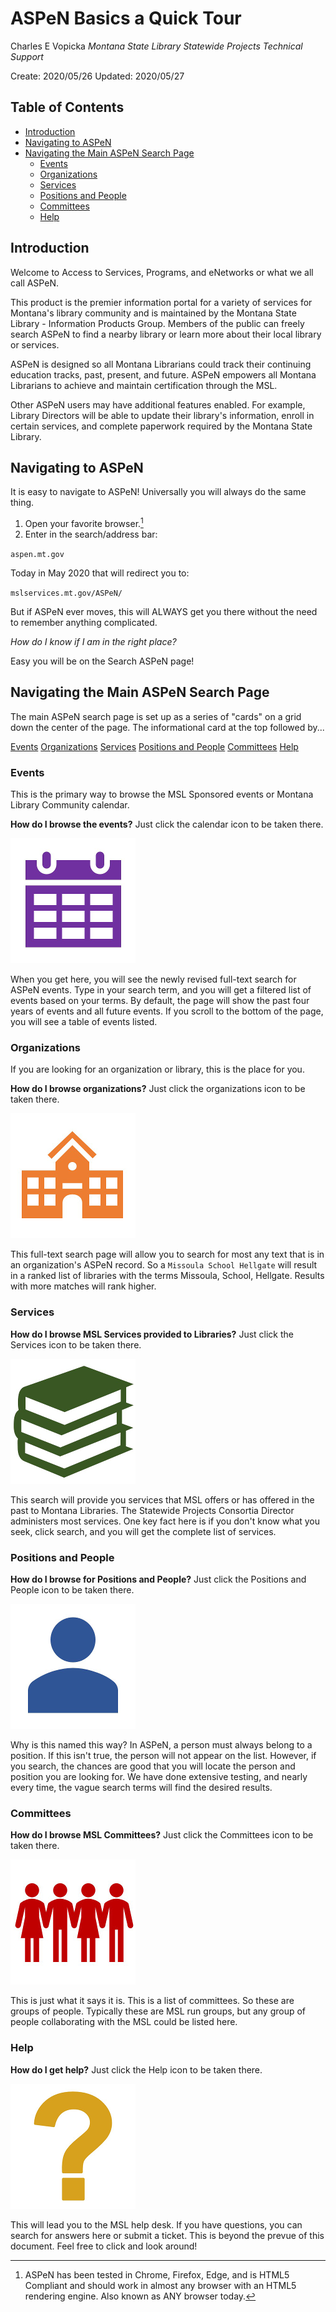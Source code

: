 # ASPeN Basics a Quick Tour <!-- omit in toc -->

Charles E Vopicka
_Montana State Library_
_Statewide Projects Technical Support_

Create: 2020/05/26
Updated: 2020/05/27

## Table of Contents <!-- omit in toc -->

- [Introduction](#introduction)
- [Navigating to ASPeN](#navigating-to-aspen)
- [Navigating the Main ASPeN Search Page](#navigating-the-main-aspen-search-page)
  - [Events](#events)
  - [Organizations](#organizations)
  - [Services](#services)
  - [Positions and People](#positions-and-people)
  - [Committees](#committees)
  - [Help](#help)

## Introduction

Welcome to Access to Services, Programs, and eNetworks or what we all call ASPeN.

This product is the premier information portal for a variety of services for Montana's library community and is maintained by the Montana State Library - Information Products Group. Members of the public can freely search ASPeN to find a nearby library or learn more about their local library or services.

ASPeN is designed so all Montana Librarians could track their continuing education tracks, past, present, and future.  ASPeN empowers all Montana Librarians to achieve and maintain certification through the MSL.

Other ASPeN users may have additional features enabled.  For example, Library Directors will be able to update their library's information, enroll in certain services, and complete paperwork required by the Montana State Library.

## Navigating to ASPeN

It is easy to navigate to ASPeN! Universally you will always do the same thing.

1. Open your favorite browser.[^browsernote]
2. Enter in the search/address bar:

`aspen.mt.gov`

Today in May 2020 that will redirect you to:

`mslservices.mt.gov/ASPeN/`

But if ASPeN ever moves, this will ALWAYS get you there without the need to remember anything complicated.

_How do I know if I am in the right place?_

Easy you will be on the Search ASPeN page!

## Navigating the Main ASPeN Search Page

The main ASPeN search page is set up as a series of "cards" on a grid down the center of the page.  The informational card at the top followed by...

[Events](#events)
[Organizations](#organizations)
[Services](#services)
[Positions and People](#positions-and-people)
[Committees](#committees)
[Help](#help)

### Events

This is the primary way to browse the MSL Sponsored events or Montana Library Community calendar.

__How do I browse the events?__ Just click the calendar icon to be taken there.

![alt text][calendaricon]

When you get here, you will see the newly revised full-text search for ASPeN events.  Type in your search term, and you will get a filtered list of events based on your terms.  By default, the page will show the past four years of events and all future events.  If you scroll to the bottom of the page, you will see a table of events listed.

### Organizations

If you are looking for an organization or library, this is the place for you.

__How do I browse organizations?__ Just click the organizations icon to be taken there.

![alt text][organizationicon]

This full-text search page will allow you to search for most any text that is in an organization's ASPeN record.  So a `Missoula School Hellgate` will result in a ranked list of libraries with the terms Missoula, School, Hellgate.  Results with more matches will rank higher.

### Services

__How do I browse MSL Services provided to Libraries?__ Just click the Services icon to be taken there.

![alt text][servicesicon]

This search will provide you services that MSL offers or has offered in the past to Montana Libraries.  The Statewide Projects Consortia Director administers most services.  One key fact here is if you don't know what you seek, click search, and you will get the complete list of services.

### Positions and People

__How do I browse for Positions and People?__ Just click the Positions and People icon to be taken there.

![alt text][psnpplicon]

Why is this named this way? In ASPeN, a person must always belong to a position.  If this isn't true, the person will not appear on the list.  However, if you search, the chances are good that you will locate the person and position you are looking for.  We have done extensive testing, and nearly every time, the vague search terms will find the desired results.

### Committees

__How do I browse MSL Committees?__ Just click the Committees icon to be taken there.

![alt text][committeesicon]

This is just what it says it is.  This is a list of committees.  So these are groups of people.  Typically these are MSL run groups, but any group of people collaborating with the MSL could be listed here.

### Help

__How do I get help?__ Just click the Help icon to be taken there.

![alt text][helpicon]

This will lead you to the MSL help desk.  If you have questions, you can search for answers here or submit a ticket.  This is beyond the prevue of this document.  Feel free to click and look around!

[//]: # (Footnotes)

[^browsernote]: ASPeN has been tested in Chrome, Firefox, Edge, and is HTML5 Compliant and should work in almost any browser with an HTML5 rendering engine.  Also known as ANY browser today.

[//]: # (Graphical Assets)

[calendaricon]: Assets/EventsIcon50.png "ASPeN Calendar Icon"

[organizationicon]: Assets/OrganizationsIcon50.png "ASPeN Organizations Icon"

[servicesicon]: Assets/ServicesIcon50.png "ASPeN Services Icon"

[psnpplicon]: Assets/PersonsIcon50.png "ASPeN Positions and People Icon"

[committeesicon]: Assets/CommitteesIcon50.png "ASPeN Committees Icon"

[helpicon]: Assets/HelpIcon50.png "ASPeN Help Icon"
